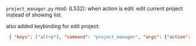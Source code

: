 `project_manager.py` mod:
(L532): when action is edit:
edit current project instead of showing list.

also added keybinding for edit project:
``` JSON
 { "keys": ["alt+p"], "command": "project_manager", "args": {"action": "edit"}},
```
